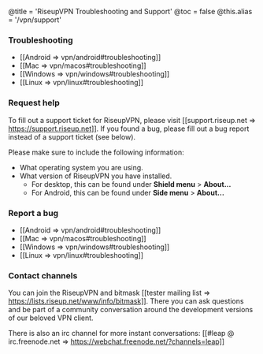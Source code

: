 @title = 'RiseupVPN Troubleshooting and Support'
@toc = false
@this.alias = '/vpn/support'

### Troubleshooting

* [[Android => vpn/android#troubleshooting]]
* [[Mac => vpn/macos#troubleshooting]]
* [[Windows => vpn/windows#troubleshooting]]
* [[Linux => vpn/linux#troubleshooting]]

### Request help

To fill out a support ticket for RiseupVPN, please visit [[support.riseup.net => https://support.riseup.net]]. If you found a bug, please fill out a bug report instead of a support ticket (see below).

Please make sure to include the following information:

* What operating system you are using.
* What version of RiseupVPN you have installed.
  * For desktop, this can be found under **Shield menu** > **About...**
  * For Android, this can be found under **Side menu** > **About...**

### Report a bug

* [[Android => vpn/android#troubleshooting]]
* [[Mac => vpn/macos#troubleshooting]]
* [[Windows => vpn/windows#troubleshooting]]
* [[Linux => vpn/linux#troubleshooting]]

### Contact channels

You can join the RiseupVPN and bitmask [[tester mailing list => https://lists.riseup.net/www/info/bitmask]]. There you can ask questions and be part of a community conversation around the development versions of our beloved VPN client.

There is also an irc channel for more instant conversations: [[#leap @ irc.freenode.net => https://webchat.freenode.net/?channels=leap]]
